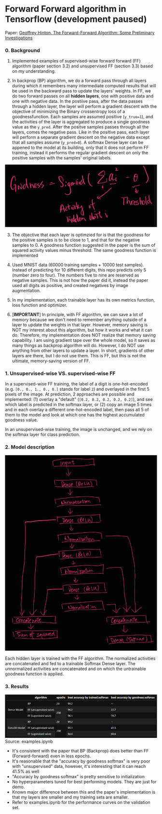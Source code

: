 # Forward Forward algorithm in Tensorflow (development paused)

Paper: [Geoffrey Hinton. The Forward-Forward Algorithm: Some Preliminary Investigations](https://www.cs.toronto.edu/~hinton/FFA13.pdf)

### 0. Background
1. Implemented examples of supervised-wise forward forward (FF) algorithm (paper section 3.2) and unsupervised FF (section 3.3) based on my understanding.

2. In backprop (BP) algorithm, we do a forward pass through all layers during which it remembers many intermediate computed results that will be used in the backward pass to update the layers' weights. In FF, we do two forward passes on all **hidden layers**, one with positive data and one with negative data. In the postiive pass, after the data passes through a hidden layer, the layer will perform a gradient descent with the objective of minimizing the Binary crossentropy loss of a goodnessfunction. Each samples are assumed positive (`y_true=1`), and the activities of the layer is aggregated to produce a single goodness value as the `y_pred`. After the positve samples passes through all the layers, comes the negative pass. Like in the positive pass, each layer will perform a separate gradient descent on the negative data except that all samples assume (`y_pred=0`). A softmax Dense layer can be appened to the model at its building, only that it does not perform FF training, instead it performs the regular gradient descent on only the positive samples with the samples' original labels.

![goodness function](./images/goodness_function.png)


3. The objective that each layer is optimzied for is that the goodness for the positive samples is to be close to 1, and that for the negative samples to 0. A goodness function suggested in the paper is the sum of squared activity values minus threshold. The same goodness function is implemented

4. Used MNIST data (60000 training samples + 10000 test samples). Instead of predicting for 10 different digits, this repo predicts only 5 (number zero to four). The numbers five to nine are reserved as negative samples. This is not how the paper did it, instead the paper used all digits as positive, and created negatives by image augmentation.

5. In my implementation, each trainable layer has its own metrics function, loss function and optimizer.

6. [**IMPORTANT**] In principle, with FF algorithm, we can save a lot of memory because we don't need to remember anything outside of a layer to update the weights in that layer. However, memory saving is NOT my interest about this algorithm, but how it works and what it can do. Therefore, my implementation does NOT realize that memory saving capability. I am using gradient tape over the whole model, so it saves as many things as backprop algorithm will do. However, I do NOT use anything from other layers to update a layer. In short, gradients of other layers are there, but I do not use them. This is FF, but this is not the ultimate, memory-saving version of FF. 


### 1. Unsupervised-wise VS. supervised-wise FF

In a supervised-wise FF training, the label of a digit is one-hot-encoded (e.g. `[0., 0., 1., 0., 0.]` stands for label `2`) and overlayed in the first 5 pixels of the image. At prediction, 2 approaches are possible and implemented: (1) overlay a "default" (`[0.2, 0.2, 0.2, 0.2, 0.2]`), and see which label is predicted in the softmax layer, or (2) copy an image 5 times and in each overlay a different one-hot-encoded label, then pass all 5 of them to the model and look at which one has the highest accumulated goodness value.

In an unsupervised-wise training, the image is unchanged, and we rely on the softmax layer for class prediction.

### 2. Model description

![dense_architecture](./images/dense_architecture.png)

Each hidden layer is trained with the FF algorithm. The normalized activities are concatenated and fed to a trainable Softmax Dense layer. The unnormalized activities are concatenated and on which the untrainable goodness function is applied. 

### 3. Results 

![summary_table](./images/summary_table.png)
Source: examples.ipynb

- It's consistent with the paper that BP (Backprop) does better than FF (Forward-forward) even in less epochs.
- It's reasonable that the "accuracy by goodness softmax" is very poor with "unsupervised" data, however, it's interesting that it can reach 41.5% as well
- "Accuracy by goodness softmax" is pretty sensitive to initialization
- No hyperparameters tuned for best performing models. They are just for demo.
- Known major difference between this and the paper's implementation is that my layers are smaller and my training sets are smaller.
- Refer to examples.ipynb for the performance curves on the validation set.



